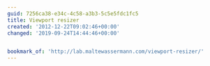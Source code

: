 ```yaml
---
guid: 7256ca38-e34c-4c58-a3b3-5c5e5fdc1fc5
title: Viewport resizer
created: '2012-12-22T09:02:46+00:00'
changed: '2019-09-24T14:44:46+00:00'


bookmark_of: 'http://lab.maltewassermann.com/viewport-resizer/'
---
```




